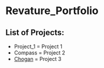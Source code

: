 # Revature_Portfolio

## List of Projects:

* Project_1 = Project 1
* Compass = Project 2
* [Chogan](https://github.com/KAltieri/Revature_Portfolio/tree/main/Chogan) = Project 3
